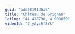 ```yaml
---
guid: "addf8191d6a5"
title: "Château de Grignan"
latlng: "44.418790, 4.909059"
videoId: "2_yAyc6f8Yk" 
---
```

